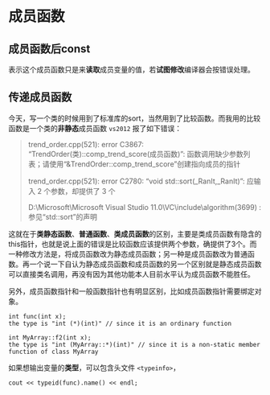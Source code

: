 # 成员函数

## 成员函数后const

表示这个成员函数只是来**读取**成员变量的值，若**试图修改**编译器会按错误处理。

## 传递成员函数

今天，写一个类的时候用到了标准库的sort，当然用到了比较函数。而我用的比较函数是一个类的**非静态**成员函数 `vs2012` 报了如下错误：

> trend_order.cpp(521): error C3867: “TrendOrder(类)::comp_trend_score(成员函数)”: 函数调用缺少参数列表；请使用“&TrendOrder::comp_trend_score”创建指向成员的指针
>
> trend_order.cpp(521): error C2780: “void std::sort(_RanIt,_RanIt)”: 应输入 2 个参数，却提供了 3 个
>
> D:\Microsoft\Microsoft Visual Studio 11.0\VC\include\algorithm(3699) : 参见“std::sort”的声明

这就在于**类静态函数**、**普通函数**、**类成员函数**的区别，主要是类成员函数有隐含的this指针，也就是说上面的错误是比较函数应该提供两个参数，确提供了3个。而一种修改方法是，将成员函数改为静态成员函数；另一种是成员函数改为普通函数。再一个说一下自认为静态成员函数和成员函数的另一个区别就是静态成员函数可以直接类名调用，再没有因为其他功能本人目前水平认为成员函数不能胜任。

另外，成员函数指针和一般函数指针也有明显区别，比如成员函数指针需要绑定对象。

```
int func(int x);
the type is "int (*)(int)" // since it is an ordinary function

int MyArray::f2(int x);
the type is "int (MyArray::*)(int)" // since it is a non-static member function of class MyArray
```

如果想输出变量的**类型**，可以包含头文件 `<typeinfo>`，

```
cout << typeid(func).name() << endl;
```